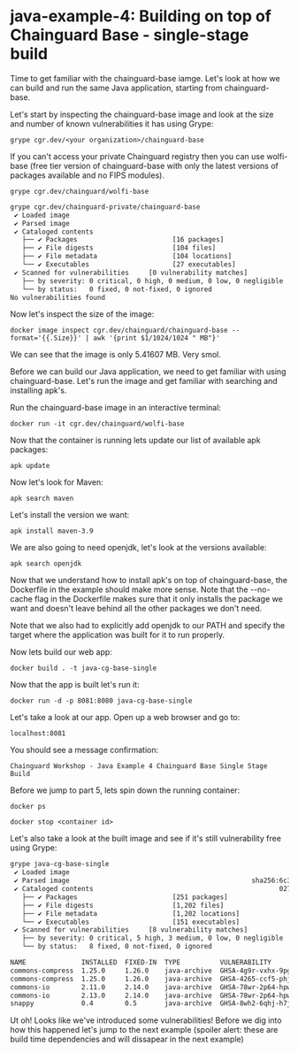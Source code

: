# java-example-4: Building on top of Chainguard Base - single-stage build
Time to get familiar with the chainguard-base iamge. Let's look at how we can build and run the same Java application, starting from chainguard-base.

Let's start by inspecting the chainguard-base image and look at the size and number of known vulnerabilities it has using Grype:

`grype cgr.dev/<your organization>/chainguard-base`

If you can't access your private Chainguard registry then you can use wolfi-base (free tier version of chainguard-base with only the latest versions of packages available and no FIPS modules).

`grype cgr.dev/chainguard/wolfi-base`

```bash
grype cgr.dev/chainguard-private/chainguard-base
 ✔ Loaded image                                                                                    cgr.dev/chainguard-private/chainguard-base:latest
 ✔ Parsed image                                                              sha256:326ac445ed3f55a841fd58494b8def069f22816a9c9271c259cf53e49330607f
 ✔ Cataloged contents                                                               c70cef3a1dc1b2b2706a8710892c115568399ce0cef9722f2508655a384d23c0
   ├── ✔ Packages                        [16 packages]
   ├── ✔ File digests                    [104 files]
   ├── ✔ File metadata                   [104 locations]
   └── ✔ Executables                     [27 executables]
 ✔ Scanned for vulnerabilities     [0 vulnerability matches]
   ├── by severity: 0 critical, 0 high, 0 medium, 0 low, 0 negligible
   └── by status:   0 fixed, 0 not-fixed, 0 ignored
No vulnerabilities found
```

Now let's inspect the size of the image:

`docker image inspect cgr.dev/chainguard/chainguard-base --format='{{.Size}}' | awk '{print $1/1024/1024 " MB"}'`

We can see that the image is only 5.41607 MB. Very smol.

Before we can build our Java application, we need to get familiar with using chainguard-base. Let's run the image and get familiar with searching and installing apk's.

Run the chainguard-base image in an interactive terminal:

`docker run -it cgr.dev/chainguard/wolfi-base`

Now that the container is running lets update our list of available apk packages:

`apk update`

Now let's look for Maven:

`apk search maven`

Let's install the version we want:

`apk install maven-3.9`

We are also going to need openjdk, let's look at the versions available:

`apk search openjdk`

Now that we understand how to install apk's on top of chainguard-base, the Dockerfile in the example should make more sense. Note that the --no-cache flag in the Dockerfile makes sure that it only installs the package we want and doesn't leave behind all the other packages we don't need. 

Note that we also had to explicitly add openjdk to our PATH and specify the target where the application was built for it to run properly.

Now lets build our web app:

`docker build . -t java-cg-base-single`

Now that the app is built let's run it:

`docker run -d -p 8081:8080 java-cg-base-single`

Let's take a look at our app. Open up a web browser and go to:

`localhost:8081`

You should see a message confirmation:

`Chainguard Workshop - Java Example 4 Chainguard Base Single Stage Build`

Before we jump to part 5, lets spin down the running container:

`docker ps`

`docker stop <container id>`

Let's also take a look at the built image and see if it's still vulnerability free using Grype:

```bash
grype java-cg-base-single
 ✔ Loaded image                                                                                           java-cg-base-single:latest
 ✔ Parsed image                                              sha256:6c30d1a82d7fef714b5845048d2a354dce9e6b52f92c93811748bbd54d7b9e7d
 ✔ Cataloged contents                                               027e446b3084aa7512f4cfa22dd7941c89fbb812fdaac46dab72fae86fbff312
   ├── ✔ Packages                        [251 packages]  
   ├── ✔ File digests                    [1,202 files]  
   ├── ✔ File metadata                   [1,202 locations]  
   └── ✔ Executables                     [151 executables]  
 ✔ Scanned for vulnerabilities     [8 vulnerability matches]  
   ├── by severity: 0 critical, 5 high, 3 medium, 0 low, 0 negligible
   └── by status:   8 fixed, 0 not-fixed, 0 ignored 

NAME              INSTALLED  FIXED-IN  TYPE          VULNERABILITY        SEVERITY 
commons-compress  1.25.0     1.26.0    java-archive  GHSA-4g9r-vxhx-9pgx  High      
commons-compress  1.25.0     1.26.0    java-archive  GHSA-4265-ccf5-phj5  Medium    
commons-io        2.11.0     2.14.0    java-archive  GHSA-78wr-2p64-hpwj  High      
commons-io        2.13.0     2.14.0    java-archive  GHSA-78wr-2p64-hpwj  High      
snappy            0.4        0.5       java-archive  GHSA-8wh2-6qhj-h7j9  Medium
```

Ut oh! Looks like we've introduced some vulnerabilities! Before we dig into how this happened let's jump to the next example (spoiler alert: these are build time dependencies and will dissapear in the next example)